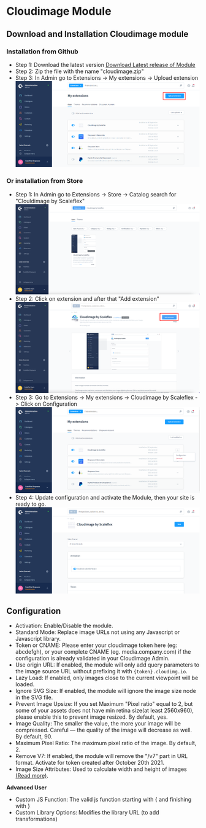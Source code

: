 # Cloudimage Module

## Download and Installation Cloudimage module

### Installation from Github
- Step 1: Download the latest version [Download Latest release of Module](https://github.com/scaleflex/shopware-cloudimage-plugin/releases)
- Step 2: Zip the file with the name "cloudimage.zip"
- Step 3: In Admin go to Extensions -> My extensions -> Upload extension
  ![](docs/upload-extension.png)
  
### Or installation from Store

- Step 1: In Admin go to Extensions -> Store -> Catalog search for "Clouldimage by Scaleflex"
  ![](docs/search.png)
- Step 2: Click on extension and after that "Add extension"
  ![](docs/add-extension.png)
- Step 3: Go to Extensions -> My extensions -> Cloudimage by Scaleflex -> Click on Configuration
  ![](docs/configuration.png)
- Step 4: Update configuration and activate the Module, then your site is ready to go.
  ![](docs/setting.png)
  
## Configuration
- Activation: Enable/Disable the module.
- Standard Mode: Replace image URLs not using any Javascript or Javascript library.
- Token or CNAME: Please enter your cloudimage token here (eg: abcdefgh), or your complete CNAME (eg. media.company.com) if the configuration is already validated in your Cloudimage Admin.
- Use origin URL: If enabled, the module will only add query parameters to the image source URL without prefixing it with `{token}.cloudimg.io`.
- Lazy Load: If enabled, only images close to the current viewpoint will be loaded.
- Ignore SVG Size: If enabled, the module will ignore the image size node in the SVG file.
- Prevent Image Upsize: If you set Maximum "Pixel ratio" equal to 2, but some of your assets does not have min retina size(at least 2560x960), please enable this to prevent image resized. By default, yes.
- Image Quality: The smaller the value, the more your image will be compressed. Careful — the quality of the image will decrease as well. By default, 90.
- Maximum Pixel Ratio: The maximum pixel ratio of the image. By default, 2.
- Remove V7: If enabled, the module will remove the "/v7" part in URL format. Activate for token created after October 20th 2021.
- Image Size Attributes: Used to calculate width and height of images [(Read more)](https://github.com/scaleflex/js-cloudimage-responsive#imagesizeattributes).

**Advanced User**
- Custom JS Function: The valid js function starting with { and finishing with }
- Custom Library Options: Modifies the library URL (to add transformations)